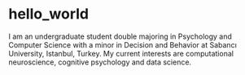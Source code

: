 # hello_world

I am an undergraduate student double majoring in Psychology and Computer Science with a minor in Decision and Behavior at Sabancı University, Istanbul, Turkey.
My current interests are computational neuroscience, cognitive psychology and data science.
